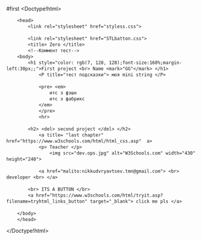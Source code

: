 #first 
<Doctype!html>
    <html lang="ru">
    
        <head> 
            <link rel="stylesheet" href="styless.css">
           
            <link rel="stylesheet" href="STLbatton.css">
            <title> Zero </title> 
            <!--Коммент тест-->
        <body>
            <h1 style="color: rgb(7, 128, 128);font-size:160%;margin-left:30px;;">First project <br> Name <mark>"GG"</mark> </h1>
                <P title="тест подсказки"> моя mini string </P>

                <pre> <em>
                    итс э фэшн
                    итс э фабрикс
                </em>
                </pre>
                <hr>
        
            <h2> <del> second project </del> </h2>
                <a title= "last chapter" href="https://www.w3schools.com/html/html_css.asp"  a>
                <p> Teacher </p>
                    <img src="dev.ops.jpg" alt="W3Schools.com" width="430" height="240">

                <a href="malito:nikkudvryavtsev.tmn@gmail.com"> <br> developer <br> </a>

            <br> ITS A BUTTON </br>
            <a href="https://www.w3schools.com/html/tryit.asp?filename=tryhtml_links_button" target="_blank"> click me pls </a>
    
        </body>
        </head> 
  
</Doctype!html>
